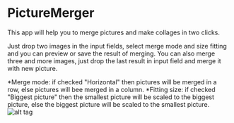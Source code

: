 # PictureMerger
This app will help you to merge pictures and make collages in two clicks.

Just drop two images in the input fields, select merge mode and size fitting and you can preview or save the result of merging.
You can also merge three and more images, just drop the last result in input field and merge it with new picture.

*Merge mode: if checked "Horizontal" then pictures will be merged in a row, else pictures will bee merged in a column.
*Fitting size: if checked "Biggest picture" then the smallest picture will be scaled to the biggest picture, else the biggest picture will be scaled to the smallest picture.
![alt tag](https://github.com/Thermazote/PictureMerger/raw/master/Pics/pictures/1.jpg)
